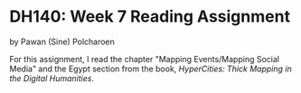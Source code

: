# DH140: Week 7 Reading Assignment
by Pawan (Sine) Polcharoen

For this assignment, I read the chapter "Mapping Events/Mapping Social Media" and the Egypt section from the book, _HyperCities: Thick Mapping in the Digital Humanities_.
